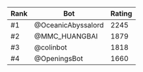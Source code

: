 Rank|Bot|Rating
---|---|---
#1|@OceanicAbyssalord|2245
#2|@MMC_HUANGBAI|1879
#3|@colinbot|1818
#4|@OpeningsBot|1660
